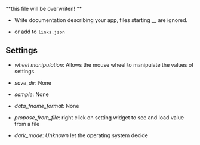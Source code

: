 **this file will be overwriten! **

 - Write documentation describing your app, files starting __ are ignored.

 - or add to `links.json`

## Settings

 - *wheel manipulation*: Allows the mouse wheel to manipulate the values of settings.

 - *save_dir*: None

 - *sample*: None

 - *data_fname_format*: None

 - *propose_from_file*: right click on setting widget to see and load value from a file

 - *dark_mode*: <i>Unknown</i> let the operating system decide

